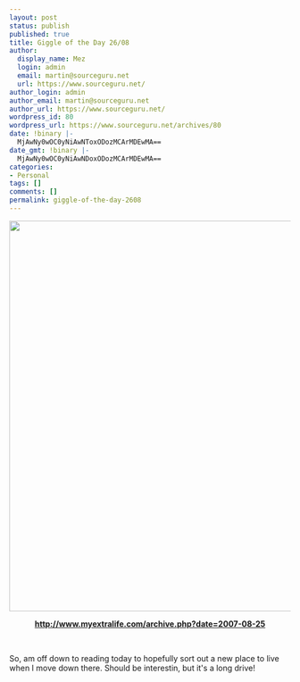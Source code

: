 ```yaml
---
layout: post
status: publish
published: true
title: Giggle of the Day 26/08
author:
  display_name: Mez
  login: admin
  email: martin@sourceguru.net
  url: https://www.sourceguru.net/
author_login: admin
author_email: martin@sourceguru.net
author_url: https://www.sourceguru.net/
wordpress_id: 80
wordpress_url: https://www.sourceguru.net/archives/80
date: !binary |-
  MjAwNy0wOC0yNiAwNToxODozMCArMDEwMA==
date_gmt: !binary |-
  MjAwNy0wOC0yNiAwNDoxODozMCArMDEwMA==
categories:
- Personal
tags: []
comments: []
permalink: giggle-of-the-day-2608
---
```


<p style="text-align: center"><img src="http://www.myextralife.com/strips/08-25-2007.gif" height="700" width="525" /></p>
<p style="text-align: center"><a href="http://www.myextralife.com/archive.php?date=2007-08-25"><strong>http://www.myextralife.com/archive.php?date=2007-08-25</strong></a></p>
<p style="text-align: center">&nbsp;</p>
<p>So, am off down to reading today to hopefully sort out a new place to live when I move down there. Should be interestin, but it's a long drive!</p>
